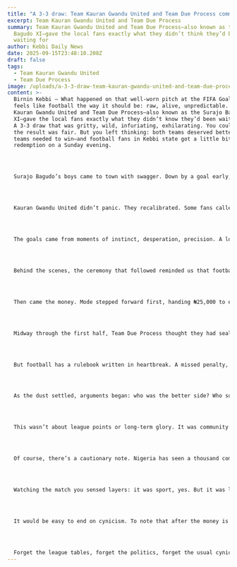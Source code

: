 ```yaml
---
title: "A 3-3 draw: Team Kauran Gwandu United and Team Due Process community politics"
excerpt: Team Kauran Gwandu United and Team Due Process
summary: Team Kauran Gwandu United and Team Due Process—also known as the Surajo
  Bagudo XI—gave the local fans exactly what they didn’t think they’d been
  waiting for
author: Kebbi Daily News
date: 2025-09-15T23:48:10.208Z
draft: false
tags:
  - Team Kauran Gwandu United
  - Team Due Process
image: /uploads/a-3-3-draw-team-kauran-gwandu-united-and-team-due-process-community-politics.jpg
content: >-
  Birnin Kebbi — What happened on that well-worn pitch at the FIFA Goal Project
  feels like football the way it should be: raw, alive, unpredictable. Team
  Kauran Gwandu United and Team Due Process—also known as the Surajo Bagudo
  XI—gave the local fans exactly what they didn’t know they’d been waiting for.
  A 3-3 draw that was gritty, wild, infuriating, exhilarating. You could argue
  the result was fair. But you left thinking: both teams deserved better, both
  teams needed to win—and football fans in Kebbi state got a little bit of
  redemption on a Sunday evening.




  Surajo Bagudo’s boys came to town with swagger. Down by a goal early, they showed why their nickname—Team Due Process—carries weight. Methodical, determined, resilient. They turned the tide with a brace and then a third goal that had the home crowd nursing shocked silence. It wasn’t spectacular. It wasn’t flashy. It was disciplined, functional football—a statement that Kauran Gwandu United aren’t the only team worth watching in this state. Yet as impressive as their rise to 3-1 ahead was, so too was their collapse.




  Kauran Gwandu United didn’t panic. They recalibrated. Some fans called it stubbornness. Others called it spirit. They grew into the contest, claimed territory in midfield, and began to dominate possession. Their first strike clawed them back into contention. Their second felt like belief returning. And by the time the equalizer flew in, the entire stadium cracked open with a roar. They’d snatched a point. More than that—they’d reclaimed pride.




  The goals came from moments of instinct, desperation, precision. A low drive that slipped under the keeper’s legs. A scramble in the box that could have gone either way. And then that final moment of crisp crossing and clinical finish that broke the visitors—and made the home fans believe. Classic football, on a community scale, with the psychological swings of a professional match.




  Behind the scenes, the ceremony that followed reminded us that football in Kebbi is as much a matter of community politics as it is a sport. Arc Aliyu Mode spoke on behalf of the chairman, Alhaji Surajo Garba Bagudo, explaining that the match wasn’t only for kicks. It was about unity, youth empowerment, reminding people why they love this game. It’s easy to mock such language. But watching the fans linger after the final whistle, talking tactics, grinning at shared glory, the sincerity felt real.




  Then came the money. Mode stepped forward first, handing ₦25,000 to each team out of his pocket. That doesn’t sound like much in absolute terms—but at grassroots level, it’s everything. Then the chairman himself delivered ₦100,000 each. Hon. Surajo Bagudo topped that with ₦500,000 per side. Alhaji Umar Idris added ₦200,000. Alh. Sani Zamfarawa chipped in ₦50,000 per team. By the end of the night, both Kauran Gwandu and Due Process walked away with more than praise—they left with resources they can use: balls, boots, kits, travel costs. That’s gold to local clubs.




  Midway through the first half, Team Due Process thought they had sealed it. Their disciplined structure allowed them to close passing lanes in midfield and launch quick transitions. A measured shot from the edge of the box nestled in the corner. Kauran Gwandu’s defense wobbled, and soon it was two. A curling free-kick. A confident finish from close range. They looked in full command, and frankly, they probably should have closed the game.




  But football has a rulebook written in heartbreak. A missed penalty, a half-chance dragged over the bar, and suddenly the initiative shifted. The home side’s keeper made a crucial save to keep it 3-2. A crowd breathing one collective sigh of relief. Then the equalizer arrived, almost out of nowhere, swept in off a crisp cross that found the back post. Cue pandemonium.




  As the dust settled, arguments began: who was the better side? Who squandered the most opportunities? Was Team Due Process too naive for letting their lead slip? Did Kauran Gwandu have the deeper bench? Without stats it’s hard to say. But intangible elements were visible: team character, supporter volume, community love.




  This wasn’t about league points or long-term glory. It was community football elevated—paid for with civic generosity, fueled by ambition, witnessed by local lovers of the game. You didn’t hear talk of lucrative scouts or professional contracts, but you did see belief. You did hear locals whisper about future matchups and potential stars. After that match, you wondered if one of them might soon be playing in a bigger context.




  Of course, there’s a cautionary note. Nigeria has seen a thousand community football gestures broken within months by neglect. Speeches of youth unity, donations of match money, all fading when rain comes and training kits rot away. But there’s still value in the moment. Sometimes the measure isn’t whether this leads to a national programme—it’s whether, for 90 minutes, these young men got to feel seen. Whether the crowd felt hope. Whether the kids watching learnt that effort can snap momentum back, that you can come from behind. These are learnings beyond the pitch.




  Watching the match you sensed layers: it was sport, yes. But it was local identity on display. Rivalry turned respectful. Generosity disguised as competition. And in a country where football is worshipped but often ignored at grassroots, this was worship meets reality. It won’t make national headlines. It probably won’t spark policy change. But maybe, in Birnin Kebbi, six goals and a handshake are enough to keep something alive.




  It would be easy to end on cynicism. To note that after the money is spent and the cameras head away, the teams might struggle again. That attendance fluctuates. Those goals dry up. That our politics rarely invests in local clubs sustainably. And perhaps that’s true. But sometimes you don’t need systemic transformation to remind people that football still moves hearts. That for one Sunday, six goals echoed across a small stadium, and it felt like everything.




  Forget the league tables, forget the politics, forget the usual cynicism. Remember this match for what it was: two teams giving their all, a stadium rediscovering song and hope, donors turning belief into cash. And a crowd that went home buzzing, grateful for something raw and unfiltered. That’s what community football should be — messy, emotional, human. And on Sunday, in Birnin Kebbi, it was.
---
```

